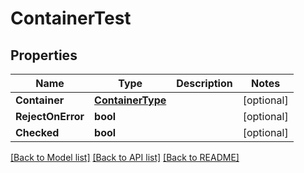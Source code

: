 # ContainerTest

## Properties

Name | Type | Description | Notes
------------ | ------------- | ------------- | -------------
**Container** | [**ContainerType**](container_type.md) |  | [optional] 
**RejectOnError** | **bool** |  | [optional] 
**Checked** | **bool** |  | [optional] 

[[Back to Model list]](../README.md#documentation-for-models) [[Back to API list]](../README.md#documentation-for-api-endpoints) [[Back to README]](../README.md)



